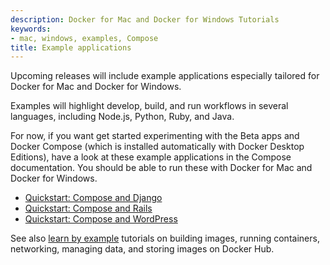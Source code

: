 ```yaml
---
description: Docker for Mac and Docker for Windows Tutorials
keywords:
- mac, windows, examples, Compose
title: Example applications
---
```


Upcoming releases will include example applications especially tailored for
Docker for Mac and Docker for Windows.

Examples will highlight develop, build, and run workflows in several languages,
including Node.js, Python, Ruby, and Java.

For now, if you want get started experimenting with the Beta apps and Docker
Compose (which is installed automatically with Docker Desktop Editions), have a
look at these example applications in the Compose documentation. You should be
able to run these with Docker for Mac and Docker for Windows.

- [Quickstart: Compose and Django](/compose/django/)
- [Quickstart: Compose and Rails](/compose/rails/)
- [Quickstart: Compose and WordPress](/compose/wordpress/)

See also [learn by example](/engine/tutorials/) tutorials on building images,
running containers, networking, managing data, and storing images on Docker Hub.
